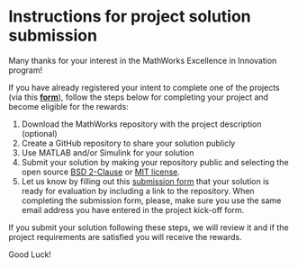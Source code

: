 # Instructions for project solution submission

Many thanks for your interest in the MathWorks Excellence in Innovation program!

If you have already registered your intent to complete one of the projects (via this <strong>[form](https://forms.office.com/Pages/ResponsePage.aspx?id=ETrdmUhDaESb3eUHKx3B5lOTzSa_A6lPqq2LJKzvpM5UMTBZRkc4UTRETjFERVRDWllQRE40OUFSQS4u)</strong>), follow the steps below for completing your project and become eligible for the rewards:

1. Download the MathWorks repository with the project description (optional)
2. Create a GitHub repository to share your solution publicly
3. Use MATLAB and/or Simulink for your solution
4. Submit your solution by making your repository public and selecting the open source [BSD 2-Clause](https://opensource.org/licenses/BSD-2-Clause) or [MIT license](https://opensource.org/licenses/MIT).
5. Let us know by filling out this [submission form](https://forms.office.com/Pages/ResponsePage.aspx?id=ETrdmUhDaESb3eUHKx3B5lOTzSa_A6lPqq2LJKzvpM5UOFVCUTM4UTFYT0wwMDZPTjAzVFVMR1RXRy4u) that your solution is ready for evaluation by including a link to the repository. When completing the submission form, please, make sure you use the same email address you have entered in the project kick-off form.

If you submit your solution following these steps, we will review it and if the project requirements are satisfied you will receive the rewards.

Good Luck!
